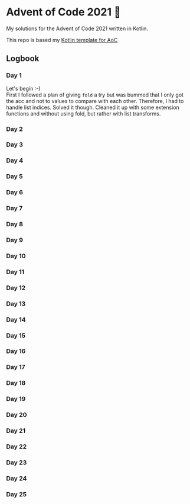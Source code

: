 # Advent of Code 2021 🎄
My solutions for the Advent of Code 2021 written in Kotlin.

This repo is based my [Kotlin template for AoC](https://github.com/henningBunk/advent-of-code-kotlin-template)

## Logbook
###  Day 1
Let's begin :-)  
First I followed a plan of giving `fold` a try but was bummed that I only got the acc and not to values to compare with each other. Therefore, I had to handle list indices. Solved it though. Cleaned it up with some extension functions and without using fold, but rather with list transforms.  
###  Day 2
###  Day 3
###  Day 4
###  Day 5
###  Day 6
###  Day 7
###  Day 8
###  Day 9
###  Day 10
###  Day 11
###  Day 12
###  Day 13
###  Day 14
###  Day 15
###  Day 16
###  Day 17
###  Day 18
###  Day 19
###  Day 20
###  Day 21
###  Day 22
###  Day 23
###  Day 24
###  Day 25



